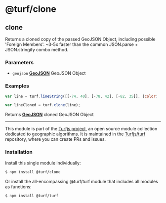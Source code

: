 # @turf/clone

<!-- Generated by documentation.js. Update this documentation by updating the source code. -->

## clone

Returns a cloned copy of the passed GeoJSON Object, including possible 'Foreign Members'.
\~3-5x faster than the common JSON.parse + JSON.stringify combo method.

### Parameters

*   `geojson` **[GeoJSON][1]** GeoJSON Object

### Examples

```javascript
var line = turf.lineString([[-74, 40], [-78, 42], [-82, 35]], {color: 'red'});

var lineCloned = turf.clone(line);
```

Returns **[GeoJSON][1]** cloned GeoJSON Object

[1]: https://tools.ietf.org/html/rfc7946#section-3

<!-- This file is automatically generated. Please don't edit it directly. If you find an error, edit the source file of the module in question (likely index.js or index.ts), and re-run "yarn docs" from the root of the turf project. -->

---

This module is part of the [Turfjs project](https://turfjs.org/), an open source module collection dedicated to geographic algorithms. It is maintained in the [Turfjs/turf](https://github.com/Turfjs/turf) repository, where you can create PRs and issues.

### Installation

Install this single module individually:

```sh
$ npm install @turf/clone
```

Or install the all-encompassing @turf/turf module that includes all modules as functions:

```sh
$ npm install @turf/turf
```
